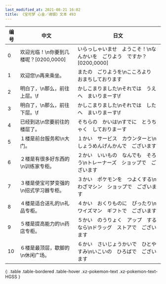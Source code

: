```yaml
---
last_modified_at: 2021-08-21 16:02
title: 《宝可梦 心金／魂银》文本 493
---
```

| 编号 | 中文 | 日文 |
| ---- | ---- | ---- |
| 0 | 欢迎光临！\n你要到几楼呢？[0200,0000] | いらっしゃいませ　ようこそ！\nなんかいを　ごりよう　ですか？[0200,0000] |
| 1 | 欢迎您\n再来乘坐。 | またの　ごりようを\nこころより　おまちしております |
| 2 | 明白了，\n那么，前往上层。\f | かしこまりました\nそれでは　うえへ　まいりまーす\f |
| 3 | 明白了，\n那么，前往下层。\f | かしこまりました\nそれでは　したへ　まいりまーす\f |
| 4 | 已经到达\n您要前往的楼层了。 | そちらの　かいは\nすでに　とうちゃく　しておりまーす |
| 5 | １楼是前台服务和\n大门。 | １かい　サービス　カウンターと\nしょうめんげんかんで　ございます |
| 6 | ２楼是有很多好东西的\n训练家专柜。 | ２かい　いいもの　なんでも　そろう\nトレーナーズ　ショップで　ございます |
| 7 | ３楼是使宝可梦变强的\n招式学习器专柜。 | ３かい　ポケモンを　つよくする\nわざマシン　ショップで　ございます |
| 8 | ４楼是适合送礼的\n礼品专柜。 | ４かい　おくりものに　ぴったり\nワイズマン　ギフトで　ございます |
| 9 | ５楼是提高能力的\n药店专柜。 | ５かい　のうりょく　アップ　するなら\nドラッグ　ストアで　ございます |
| 10 | ６楼是最顶层，歇脚的\n休闲广场。 | ６かい　さいじょうかいで　ひとやすみ\nいこいの　ひろばで　ございます |
{: .table .table-bordered .table-hover .xz-pokemon-text .xz-pokemon-text-HGSS }